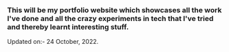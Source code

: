 ### This will be my portfolio website which showcases all the work I've done and all the crazy experiments in tech that I've tried and thereby learnt interesting stuff.

Updated on:- 24 October, 2022.